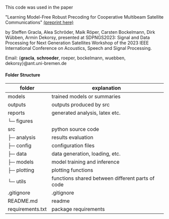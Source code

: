 
This code was used in the paper

"Learning Model-Free Robust Precoding for Cooperative Multibeam Satellite Communications" [(preprint here)](https://arxiv.org/abs/2303.11427)

by Steffen Gracla, Alea Schröder, Maik Röper, Carsten Bockelmann, Dirk Wübben, Armin Dekorsy, presented at
SDPNGS2023: Signal and Data Processing for Next Generation Satellites Workshop of the
2023 IEEE International Conference on Acoustics, Speech and Signal Processing.

Email: {**gracla**, **schroeder**, roeper, bockelmann, wuebben, dekorsy}@ant.uni-bremen.de


#### Folder Structure

| folder           | explanation                                      |
|------------------|--------------------------------------------------|
| models           | trained models or summaries                      |
| outputs          | outputs produced by src                          |
| reports          | generated analysis, latex etc.                   |
| └─ figures       |                                                  |
| src              | python source code                               |
| ├─ analysis      | results evaluation                               |
| ├─ config        | configuration files                              |
| ├─ data          | data generation, loading, etc.                   |
| ├─ models        | model training and inference                     |
| ├─ plotting      | plotting functions                               |
| └─ utils         | functions shared between different parts of code |
| .gitignore       | .gitignore                                       |
| README.md        | readme                                           |
| requirements.txt | package requirements                             |
